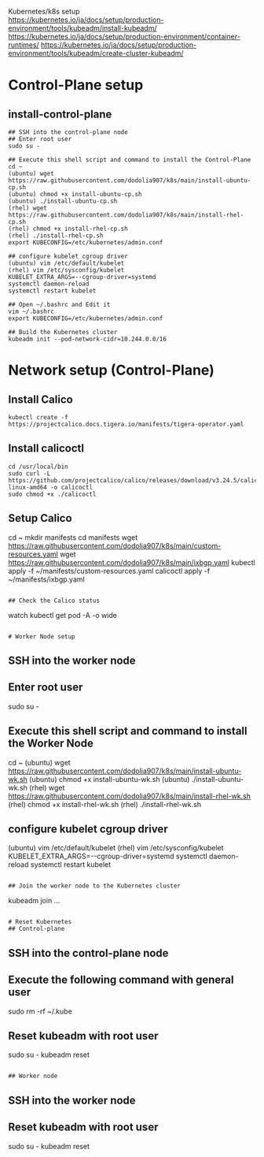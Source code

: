 Kubernetes/k8s setup  
https://kubernetes.io/ja/docs/setup/production-environment/tools/kubeadm/install-kubeadm/
https://kubernetes.io/ja/docs/setup/production-environment/container-runtimes/
https://kubernetes.io/ja/docs/setup/production-environment/tools/kubeadm/create-cluster-kubeadm/
# Control-Plane setup  
## install-control-plane  
```
## SSH into the control-plane node  
## Enter root user  
sudo su -

## Execute this shell script and command to install the Control-Plane
cd ~
(ubuntu) wget https://raw.githubusercontent.com/dodolia907/k8s/main/install-ubuntu-cp.sh
(ubuntu) chmod +x install-ubuntu-cp.sh
(ubuntu) ./install-ubuntu-cp.sh  
(rhel) wget https://raw.githubusercontent.com/dodolia907/k8s/main/install-rhel-cp.sh
(rhel) chmod +x install-rhel-cp.sh  
(rhel) ./install-rhel-cp.sh
export KUBECONFIG=/etc/kubernetes/admin.conf  

## configure kubelet cgroup driver
(ubuntu) vim /etc/default/kubelet
(rhel) vim /etc/sysconfig/kubelet
KUBELET_EXTRA_ARGS=--cgroup-driver=systemd
systemctl daemon-reload
systemctl restart kubelet

## Open ~/.bashrc and Edit it
vim ~/.bashrc  
export KUBECONFIG=/etc/kubernetes/admin.conf

## Build the Kubernetes cluster
kubeadm init --pod-network-cidr=10.244.0.0/16
```

# Network setup (Control-Plane)  
## Install Calico
```  
kubectl create -f https://projectcalico.docs.tigera.io/manifests/tigera-operator.yaml
```
## Install calicoctl
```
cd /usr/local/bin
sudo curl -L https://github.com/projectcalico/calico/releases/download/v3.24.5/calicoctl-linux-amd64 -o calicoctl
sudo chmod +x ./calicoctl
```

## Setup Calico
cd ~
mkdir manifests
cd manifests
wget https://raw.githubusercontent.com/dodolia907/k8s/main/custom-resources.yaml
wget https://raw.githubusercontent.com/dodolia907/k8s/main/ixbgp.yaml
kubectl apply -f ~/manifests/custom-resources.yaml
calicoctl apply -f ~/manifests/ixbgp.yaml
```

## Check the Calico status
```
watch kubectl get pod -A -o wide
```

# Worker Node setup
```
## SSH into the worker node
## Enter root user
sudo su -

## Execute this shell script and command to install the Worker Node
cd ~
(ubuntu) wget https://raw.githubusercontent.com/dodolia907/k8s/main/install-ubuntu-wk.sh
(ubuntu) chmod +x install-ubuntu-wk.sh
(ubuntu) ./install-ubuntu-wk.sh
(rhel) wget https://raw.githubusercontent.com/dodolia907/k8s/main/install-rhel-wk.sh
(rhel) chmod +x install-rhel-wk.sh
(rhel) ./install-rhel-wk.sh  

## configure kubelet cgroup driver
(ubuntu) vim /etc/default/kubelet
(rhel) vim /etc/sysconfig/kubelet
KUBELET_EXTRA_ARGS=--cgroup-driver=systemd
systemctl daemon-reload
systemctl restart kubelet
```

## Join the worker node to the Kubernetes cluster
```
kubeadm join ...
```

# Reset Kubernetes
## Control-plane
```
## SSH into the control-plane node
## Execute the following command with general user
sudo rm -rf ~/.kube

## Reset kubeadm with root user
sudo su -
kubeadm reset
```

## Worker node
```
## SSH into the worker node
## Reset kubeadm with root user
sudo su -
kubeadm reset
```
